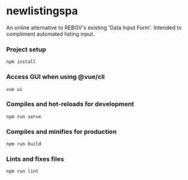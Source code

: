 # newlistingspa

An online alternative to REBGV's existing 'Data Input Form'. Intended to compliment automated listing input.

### Project setup
```
npm install
```

### Access GUI when using @vue/cli
```
vue ui
```

### Compiles and hot-reloads for development
```
npm run serve
```

### Compiles and minifies for production
```
npm run build
```

### Lints and fixes files
```
npm run lint
```
